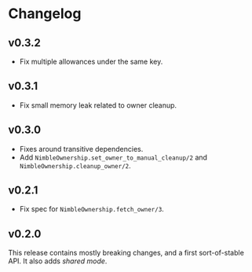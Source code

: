 # Changelog

## v0.3.2

  * Fix multiple allowances under the same key.

## v0.3.1

  * Fix small memory leak related to owner cleanup.

## v0.3.0

  * Fixes around transitive dependencies.
  * Add `NimbleOwnership.set_owner_to_manual_cleanup/2` and `NimbleOwnership.cleanup_owner/2`.

## v0.2.1

  * Fix spec for `NimbleOwnership.fetch_owner/3`.

## v0.2.0

This release contains mostly breaking changes, and a first sort-of-stable API. It also adds *shared mode*.
